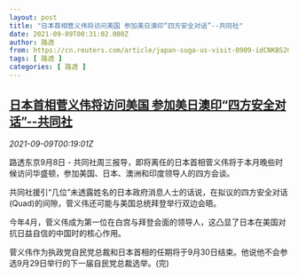 ```yaml
---
layout: post
title: "日本首相菅义伟将访问美国 参加美日澳印“四方安全对话”--共同社"
date: 2021-09-09T00:31:02.000Z
author: 路透
from: https://cn.reuters.com/article/japan-suga-us-visit-0909-idCNKBS2G500N
tags: [ 路透 ]
categories: [ 路透 ]
---
```

<!--1631147462000-->
[日本首相菅义伟将访问美国 参加美日澳印“四方安全对话”--共同社](https://cn.reuters.com/article/japan-suga-us-visit-0909-idCNKBS2G500N)
------

<div>
<div><i>2021-09-09T00:19:01Z</i></div><p>路透东京9月8日 - 共同社周三报导，即将离任的日本首相菅义伟将于本月晚些时候访问华盛顿，参加美国、日本、澳洲和印度领导人的四方会谈。</p><p>共同社援引“几位”未透露姓名的日本政府消息人士的话说，在拟议的四方安全对话(Quad)的间隙，菅义伟还可能与美国总统拜登举行双边会晤。</p><p>今年4月，菅义伟成为第一位在白宫与拜登会面的领导人，这凸显了日本在美国对抗日益自信的中国时的核心作用。</p><p>菅义伟作为执政党自民党总裁和日本首相的任期将于9月30日结束。他说他不会参选9月29日举行的下一届自民党总裁选举。(完)</p>
</div>
